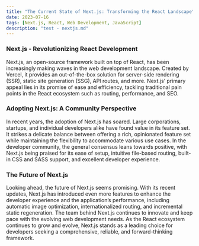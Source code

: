 ```yaml
---
title: "The Current State of Next.js: Transforming the React Landscape"
date: 2023-07-16
tags: [Next.js, React, Web Development, JavaScript]
description: "test - nextjs.md"
---
```


### Next.js - Revolutionizing React Development

Next.js, an open-source framework built on top of React, has been increasingly making waves in the web development landscape. Created by Vercel, it provides an out-of-the-box solution for server-side rendering (SSR), static site generation (SSG), API routes, and more. Next.js’ primary appeal lies in its promise of ease and efficiency, tackling traditional pain points in the React ecosystem such as routing, performance, and SEO. 

### Adopting Next.js: A Community Perspective

In recent years, the adoption of Next.js has soared. Large corporations, startups, and individual developers alike have found value in its feature set. It strikes a delicate balance between offering a rich, opinionated feature set while maintaining the flexibility to accommodate various use cases. In the developer community, the general consensus leans towards positive, with Next.js being praised for its ease of setup, intuitive file-based routing, built-in CSS and SASS support, and excellent developer experience.

### The Future of Next.js

Looking ahead, the future of Next.js seems promising. With its recent updates, Next.js has introduced even more features to enhance the developer experience and the application’s performance, including automatic image optimization, internationalized routing, and incremental static regeneration. The team behind Next.js continues to innovate and keep pace with the evolving web development needs. As the React ecosystem continues to grow and evolve, Next.js stands as a leading choice for developers seeking a comprehensive, reliable, and forward-thinking framework.